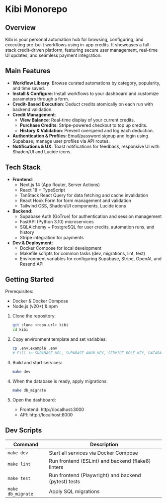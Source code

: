 # Kibi Monorepo

## Overview
Kibi is your personal automation hub for browsing, configuring, and executing pre-built workflows using in-app credits. It showcases a full-stack credit-driven platform, featuring secure user management, real-time UI updates, and seamless payment integration.

## Main Features
- **Workflow Library**: Browse curated automations by category, popularity, and time saved.
- **Install & Configure**: Install workflows to your dashboard and customize parameters through a form.
- **Credit-Based Execution**: Deduct credits atomically on each run with backend validation.
- **Credit Management**:
  - **View Balance**: Real-time display of your current credits.
  - **Purchase Credits**: Stripe-powered checkout to top up credits.
  - **History & Validation**: Prevent overspend and log each deduction.
- **Authentication & Profiles**: Email/password signup and login using Supabase; manage user profiles via API routes.
- **Notifications & UX**: Toast notifications for feedback, responsive UI with Shadcn/UI and Lucide icons.

## Tech Stack
- **Frontend**:
  - Next.js 14 (App Router, Server Actions)
  - React 18 + TypeScript
  - TanStack React Query for data fetching and cache invalidation
  - React Hook Form for form management and validation
  - Tailwind CSS, Shadcn/UI components, Lucide icons
- **Backend**:
  - Supabase Auth (GoTrue) for authentication and session management
  - FastAPI (Python 3.10) microservices
  - SQLAlchemy + PostgreSQL for user credits, automation runs, and history
  - Stripe integration for payments
- **Dev & Deployment**:
  - Docker Compose for local development
  - Makefile scripts for common tasks (dev, migrations, lint, test)
  - Environment variables for configuring Supabase, Stripe, OpenAI, and Resend API

## Getting Started

Prerequisites:
- Docker & Docker Compose
- Node.js (v20+) & npm

1. Clone the repository:

   ```bash
   git clone <repo-url> kibi
   cd kibi
   ```

2. Copy environment template and set variables:

   ```bash
   cp .env.example .env
   # Fill in SUPABASE_URL, SUPABASE_ANON_KEY, SERVICE_ROLE_KEY, DATABASE_URL, STRIPE_SECRET_KEY, STRIPE_PUBLISHABLE_KEY, MAKE_WEBHOOK_TOKEN, OPENAI_API_KEY, RESEND_API_KEY
   ```

3. Build and start services:

   ```bash
   make dev
   ```

4. When the database is ready, apply migrations:

   ```bash
   make db_migrate
   ```

5. Open the dashboard:

   - Frontend: http://localhost:3000
   - API:     http://localhost:8000

## Dev Scripts

| Command       | Description                                      |
|---------------|--------------------------------------------------|
| `make dev`    | Start all services via Docker Compose            |
| `make lint`   | Run frontend (ESLint) and backend (flake8) linters |
| `make test`   | Run frontend (Playwright) and backend (pytest) tests |
| `make db_migrate` | Apply SQL migrations                          |
